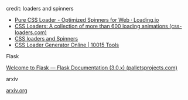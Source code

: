 credit:
loaders and spinners
- [Pure CSS Loader - Optimized Spinners for Web · Loading.io](https://loading.io/css/)
- [CSS Loaders: A collection of more than 600 loading animations (css-loaders.com)](https://css-loaders.com/)
- [CSS loaders and Spinners](https://cssloaders.github.io/)
- [CSS Loader Generator Online | 10015 Tools](https://10015.io/tools/css-loader-generator)

Flask

[Welcome to Flask — Flask Documentation (3.0.x) (palletsprojects.com)](https://flask.palletsprojects.com/en/3.0.x/)

arxiv

[arxiv.org](https://arxiv.org/)
